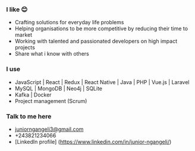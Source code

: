### I like 😊
* Crafting solutions for everyday life problems
* Helping organisations to be more competitive by reducing their time to market
* Working with talented and passionated developers on high impact projects
* Share what i know with others

### I use 
* JavaScript | React | Redux | React Native | Java | PHP | Vue.js | Laravel
* MySQL | MongoDB | Neo4j | SQLite
* Kafka | Docker
* Project management (Scrum)

### Talk to me here
* juniorngangeli3@gmail.com
* +243821234066
* [LinkedIn profile] (https://www.linkedin.com/in/junior-ngangeli/)
